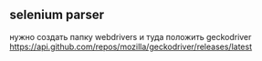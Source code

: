 ## selenium parser

нужно создать папку webdrivers и туда положить geckodriver
https://api.github.com/repos/mozilla/geckodriver/releases/latest
